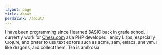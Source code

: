 ```yaml
---
layout: page
title: About
permalink: /about/
---
```


I have been programming since I learned BASIC back in grade school. I currently work for <a href="http://www.chess.com">Chess.com</a> as a PHP developer. I enjoy Lisps, especially Clojure, and prefer to use text editors such as acme, sam, emacs, and vim. I like dragons, and collect them. Tea is ambrosia.
